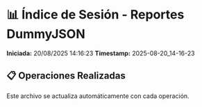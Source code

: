 # 📊 Índice de Sesión - Reportes DummyJSON

**Iniciada:** 20/08/2025 14:16:23
**Timestamp:** 2025-08-20_14-16-23

## 📋 Operaciones Realizadas

Este archivo se actualiza automáticamente con cada operación.

